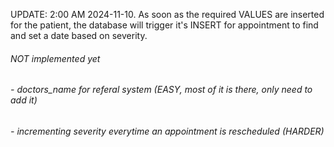 UPDATE: 2:00 AM 2024-11-10.
As soon as the required VALUES are inserted for the patient, the database will trigger it's INSERT for appointment to find and set a date based on severity. 

###### NOT implemented yet 
######        - doctors_name for referal system (EASY, most of it is there, only need to add it)
######        - incrementing severity everytime an appointment is rescheduled (HARDER)
